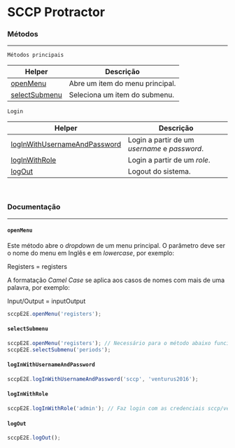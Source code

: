 # SCCP Protractor

### Métodos
-----------

`Métodos principais`

| Helper | Descrição |
| ------ | ------ |
| [openMenu](#openmenu) | Abre um item do menu principal. |
| [selectSubmenu](#selectsubmenu) | Seleciona um item do submenu. |

`Login`

| Helper | Descrição |
| ------ | ------ |
| [logInWithUsernameAndPassword](#loginwithusernameandpassword) | Login a partir de um *username* e *password*. |
| [logInWithRole](#loginwithrole) | Login a partir de um *role*. |
| [logOut](#logout) | Logout do sistema. |

&nbsp;

### Documentação
----------------

#### ```openMenu```
Este método abre o *dropdown* de um menu principal. O parâmetro deve ser o
nome do menu em Inglês e em *lowercase*, por exemplo:

Registers = registers

A formatação *Camel Case* se aplica aos casos de nomes com mais de uma
palavra, por exemplo:

Input/Output = inputOutput

```javascript
sccpE2E.openMenu('registers');
```

#### ```selectSubmenu```
```javascript
sccpE2E.openMenu('registers'); // Necessário para o método abaixo funcionar
sccpE2E.selectSubmenu('periods');
```

#### ```logInWithUsernameAndPassword```
```javascript
sccpE2E.logInWithUsernameAndPassword('sccp', 'venturus2016');
```

#### ```logInWithRole```
```javascript
sccpE2E.logInWithRole('admin'); // Faz login com as credenciais sccp/venturus2016 
```

#### ```logOut```
```javascript
sccpE2E.logOut();
```
